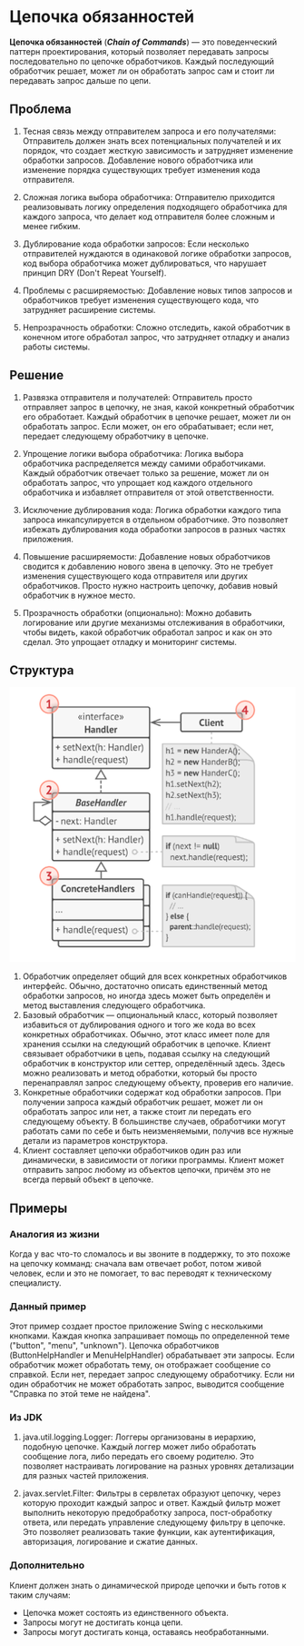 # Цепочка обязанностей
**Цепочка обязанностей** (***Chain of Commands***) — это поведенческий паттерн
проектирования, который позволяет передавать запросы
последовательно по цепочке обработчиков. Каждый
последующий обработчик решает, может ли он обработать
запрос сам и стоит ли передавать запрос дальше по цепи.

## Проблема
1) Тесная связь между отправителем запроса и его получателями: Отправитель должен знать всех потенциальных получателей и их порядок, что создает жесткую зависимость и затрудняет изменение обработки запросов. Добавление нового обработчика или изменение порядка существующих требует изменения кода отправителя.

2) Сложная логика выбора обработчика: Отправителю приходится реализовывать логику определения подходящего обработчика для каждого запроса, что делает код отправителя более сложным и менее гибким.

3) Дублирование кода обработки запросов: Если несколько отправителей нуждаются в одинаковой логике обработки запросов, код выбора обработчика может дублироваться, что нарушает принцип DRY (Don't Repeat Yourself).

4) Проблемы с расширяемостью: Добавление новых типов запросов и обработчиков требует изменения существующего кода, что затрудняет расширение системы.

5) Непрозрачность обработки: Сложно отследить, какой обработчик в конечном итоге обработал запрос, что затрудняет отладку и анализ работы системы.

## Решение
1) Развязка отправителя и получателей: Отправитель просто отправляет запрос в цепочку, не зная, какой конкретный обработчик его обработает. Каждый обработчик в цепочке решает, может ли он обработать запрос. Если может, он его обрабатывает; если нет, передает следующему обработчику в цепочке.

2) Упрощение логики выбора обработчика: Логика выбора обработчика распределяется между самими обработчиками. Каждый обработчик отвечает только за решение, может ли он обработать запрос, что упрощает код каждого отдельного обработчика и избавляет отправителя от этой ответственности.

3) Исключение дублирования кода: Логика обработки каждого типа запроса инкапсулируется в отдельном обработчике. Это позволяет избежать дублирования кода обработки запросов в разных частях приложения.

4) Повышение расширяемости: Добавление новых обработчиков сводится к добавлению нового звена в цепочку. Это не требует изменения существующего кода отправителя или других обработчиков. Просто нужно настроить цепочку, добавив новый обработчик в нужное место.

5) Прозрачность обработки (опционально): Можно добавить логирование или другие механизмы отслеживания в обработчики, чтобы видеть, какой обработчик обработал запрос и как он это сделал. Это упрощает отладку и мониторинг системы.

## Структура
![Структура](Structure.png)

1. Обработчик определяет общий для всех конкретных
   обработчиков интерфейс. Обычно, достаточно описать
   единственный метод обработки запросов, но иногда здесь
   может быть определён и метод выставления следующего
   обработчика.
2. Базовый обработчик — опциональный класс, который
   позволяет избавиться от дублирования одного и того же
   кода во всех конкретных обработчиках.
   Обычно, этот класс имеет поле для хранения ссылки на
   следующий обработчик в цепочке. Клиент связывает
   обработчики в цепь, подавая ссылку на следующий
   обработчик в конструктор или сеттер, определённый здесь.
   Здесь можно реализовать и метод обработки, который бы
   просто перенаправлял запрос следующему объекту,
   проверив его наличие.
3. Конкретные обработчики содержат код обработки
   запросов. При получении запроса каждый обработчик
   решает, может ли он обработать запрос или нет, а также
   стоит ли передать его следующему объекту.
   В большинстве случаев, обработчики могут работать сами
   по себе и быть неизменяемыми, получив все нужные
   детали из параметров конструктора.
4. Клиент составляет цепочки обработчиков один раз или
   динамически, в зависимости от логики программы. Клиент
   может отправить запрос любому из объектов цепочки,
   причём это не всегда первый объект в цепочке.

## Примеры
### Аналогия из жизни
Когда у вас что-то сломалось и вы звоните в поддержку, то это похоже на цепочку комманд:
сначала вам отвечает робот, потом живой человек, если и это не помогает, то вас переводят к 
техническому специалисту.

### Данный пример
Этот пример создает простое приложение Swing с несколькими кнопками. Каждая кнопка запрашивает помощь по определенной теме ("button", "menu", "unknown"). Цепочка обработчиков (ButtonHelpHandler и MenuHelpHandler) обрабатывает эти запросы. Если обработчик может обработать тему, он отображает сообщение со справкой. Если нет, передает запрос следующему обработчику. Если ни один обработчик не может обработать запрос, выводится сообщение "Справка по этой теме не найдена".

### Из JDK
1) java.util.logging.Logger: Логгеры организованы в иерархию, подобную цепочке. Каждый логгер может либо обработать сообщение лога, либо передать его своему родителю. Это позволяет настраивать логирование на разных уровнях детализации для разных частей приложения.

2) javax.servlet.Filter: Фильтры в сервлетах образуют цепочку, через которую проходит каждый запрос и ответ. Каждый фильтр может выполнить некоторую предобработку запроса, пост-обработку ответа, или передать управление следующему фильтру в цепочке. Это позволяет реализовать такие функции, как аутентификация, авторизация, логирование и сжатие данных.

### Дополнительно
Клиент должен знать о динамической природе цепочки и
быть готов к таким случаям:
* Цепочка может состоять из единственного объекта.
* Запросы могут не достигать конца цепи.
* Запросы могут достигать конца, оставаясь
необработанными.